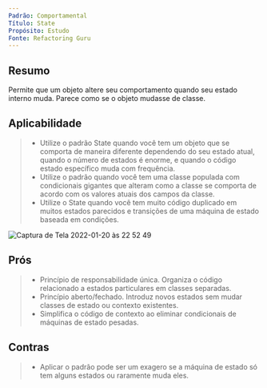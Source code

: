 ```yaml
---
Padrão: Comportamental
Título: State
Propósito: Estudo
Fonte: Refactoring Guru
---
```


## Resumo
Permite que um objeto altere seu comportamento quando seu estado interno muda. Parece como se o objeto mudasse de classe.

## Aplicabilidade
> * Utilize o padrão State quando você tem um objeto que se comporta de maneira diferente dependendo do seu estado atual, quando o número de estados é enorme, e quando o código estado específico muda com frequência.
> * Utilize o padrão quando você tem uma classe populada com condicionais gigantes que alteram como a classe se comporta de acordo com os valores atuais dos campos da classe.
> * Utilize o State quando você tem muito código duplicado em muitos estados parecidos e transições de uma máquina de estado baseada em condições.

![Captura de Tela 2022-01-20 às 22 52 49](https://user-images.githubusercontent.com/24915267/150451378-100de15c-f6b0-491e-a578-af1ccd6fd398.png)


## Prós
> * Princípio de responsabilidade única. Organiza o código relacionado a estados particulares em classes separadas.
> * Princípio aberto/fechado. Introduz novos estados sem mudar classes de estado ou contexto existentes.
> * Simplifica o código de contexto ao eliminar condicionais de máquinas de estado pesadas.

## Contras
> * Aplicar o padrão pode ser um exagero se a máquina de estado só tem alguns estados ou raramente muda eles.

